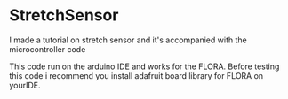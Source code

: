 # StretchSensor
I made a tutorial on stretch sensor and it's accompanied with the microcontroller code


This code run on the arduino IDE and works for the FLORA. Before testing this code i recommend you install adafruit board library for FLORA on yourIDE.
